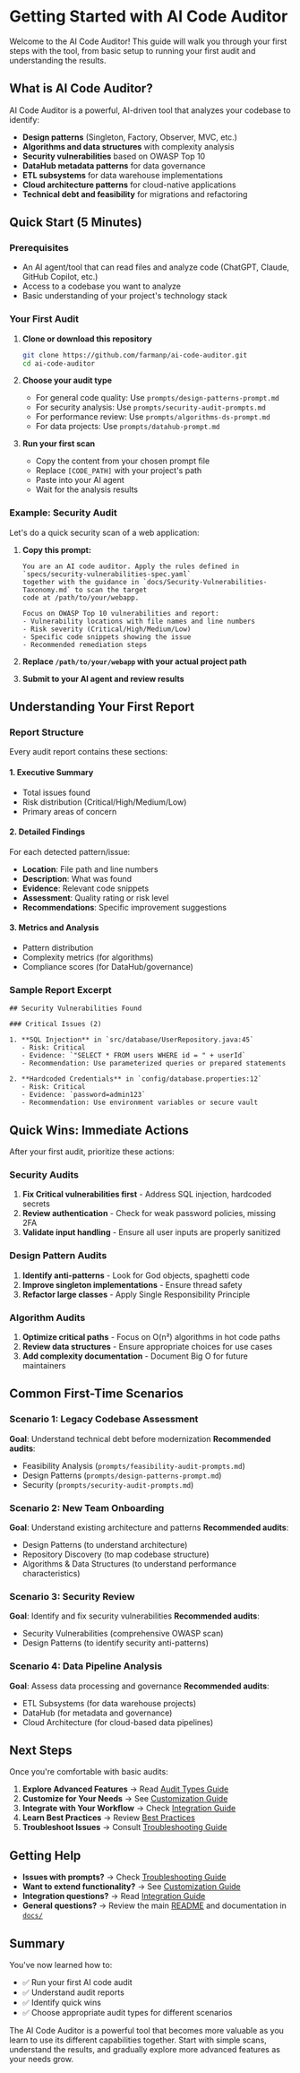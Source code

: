 # Getting Started with AI Code Auditor

Welcome to the AI Code Auditor! This guide will walk you through your first steps with the tool, from basic setup to running your first audit and understanding the results.

## What is AI Code Auditor?

AI Code Auditor is a powerful, AI-driven tool that analyzes your codebase to identify:
- **Design patterns** (Singleton, Factory, Observer, MVC, etc.)
- **Algorithms and data structures** with complexity analysis
- **Security vulnerabilities** based on OWASP Top 10
- **DataHub metadata patterns** for data governance
- **ETL subsystems** for data warehouse implementations
- **Cloud architecture patterns** for cloud-native applications
- **Technical debt and feasibility** for migrations and refactoring

## Quick Start (5 Minutes)

### Prerequisites
- An AI agent/tool that can read files and analyze code (ChatGPT, Claude, GitHub Copilot, etc.)
- Access to a codebase you want to analyze
- Basic understanding of your project's technology stack

### Your First Audit

1. **Clone or download this repository**
   ```bash
   git clone https://github.com/farmanp/ai-code-auditor.git
   cd ai-code-auditor
   ```

2. **Choose your audit type**
   - For general code quality: Use `prompts/design-patterns-prompt.md`
   - For security analysis: Use `prompts/security-audit-prompts.md`
   - For performance review: Use `prompts/algorithms-ds-prompt.md`
   - For data projects: Use `prompts/datahub-prompt.md`

3. **Run your first scan**
   - Copy the content from your chosen prompt file
   - Replace `[CODE_PATH]` with your project's path
   - Paste into your AI agent
   - Wait for the analysis results

### Example: Security Audit

Let's do a quick security scan of a web application:

1. **Copy this prompt:**
   ```text
   You are an AI code auditor. Apply the rules defined in `specs/security-vulnerabilities-spec.yaml` 
   together with the guidance in `docs/Security-Vulnerabilities-Taxonomy.md` to scan the target 
   code at /path/to/your/webapp.

   Focus on OWASP Top 10 vulnerabilities and report:
   - Vulnerability locations with file names and line numbers
   - Risk severity (Critical/High/Medium/Low)
   - Specific code snippets showing the issue
   - Recommended remediation steps
   ```

2. **Replace `/path/to/your/webapp` with your actual project path**

3. **Submit to your AI agent and review results**

## Understanding Your First Report

### Report Structure
Every audit report contains these sections:

#### 1. **Executive Summary**
- Total issues found
- Risk distribution (Critical/High/Medium/Low)
- Primary areas of concern

#### 2. **Detailed Findings**
For each detected pattern/issue:
- **Location**: File path and line numbers
- **Description**: What was found
- **Evidence**: Relevant code snippets
- **Assessment**: Quality rating or risk level
- **Recommendations**: Specific improvement suggestions

#### 3. **Metrics and Analysis**
- Pattern distribution
- Complexity metrics (for algorithms)
- Compliance scores (for DataHub/governance)

### Sample Report Excerpt
```
## Security Vulnerabilities Found

### Critical Issues (2)

1. **SQL Injection** in `src/database/UserRepository.java:45`
   - Risk: Critical
   - Evidence: `"SELECT * FROM users WHERE id = " + userId`
   - Recommendation: Use parameterized queries or prepared statements

2. **Hardcoded Credentials** in `config/database.properties:12`
   - Risk: Critical  
   - Evidence: `password=admin123`
   - Recommendation: Use environment variables or secure vault
```

## Quick Wins: Immediate Actions

After your first audit, prioritize these actions:

### Security Audits
1. **Fix Critical vulnerabilities first** - Address SQL injection, hardcoded secrets
2. **Review authentication** - Check for weak password policies, missing 2FA
3. **Validate input handling** - Ensure all user inputs are properly sanitized

### Design Pattern Audits  
1. **Identify anti-patterns** - Look for God objects, spaghetti code
2. **Improve singleton implementations** - Ensure thread safety
3. **Refactor large classes** - Apply Single Responsibility Principle

### Algorithm Audits
1. **Optimize critical paths** - Focus on O(n²) algorithms in hot code paths
2. **Review data structures** - Ensure appropriate choices for use cases
3. **Add complexity documentation** - Document Big O for future maintainers

## Common First-Time Scenarios

### Scenario 1: Legacy Codebase Assessment
**Goal**: Understand technical debt before modernization
**Recommended audits**: 
- Feasibility Analysis (`prompts/feasibility-audit-prompts.md`)
- Design Patterns (`prompts/design-patterns-prompt.md`)
- Security (`prompts/security-audit-prompts.md`)

### Scenario 2: New Team Onboarding
**Goal**: Understand existing architecture and patterns
**Recommended audits**:
- Design Patterns (to understand architecture)
- Repository Discovery (to map codebase structure)
- Algorithms & Data Structures (to understand performance characteristics)

### Scenario 3: Security Review
**Goal**: Identify and fix security vulnerabilities
**Recommended audits**:
- Security Vulnerabilities (comprehensive OWASP scan)
- Design Patterns (to identify security anti-patterns)

### Scenario 4: Data Pipeline Analysis
**Goal**: Assess data processing and governance
**Recommended audits**:
- ETL Subsystems (for data warehouse projects)
- DataHub (for metadata and governance)
- Cloud Architecture (for cloud-based data pipelines)

## Next Steps

Once you're comfortable with basic audits:

1. **Explore Advanced Features** → Read [Audit Types Guide](audit-types-guide.md)
2. **Customize for Your Needs** → See [Customization Guide](customization-guide.md)  
3. **Integrate with Your Workflow** → Check [Integration Guide](integration-guide.md)
4. **Learn Best Practices** → Review [Best Practices](best-practices.md)
5. **Troubleshoot Issues** → Consult [Troubleshooting Guide](troubleshooting.md)

## Getting Help

- **Issues with prompts?** → Check [Troubleshooting Guide](troubleshooting.md)
- **Want to extend functionality?** → See [Customization Guide](customization-guide.md)
- **Integration questions?** → Read [Integration Guide](integration-guide.md)
- **General questions?** → Review the main [README](../README.md) and documentation in [`docs/`](../docs/)

## Summary

You've now learned how to:
- ✅ Run your first AI code audit
- ✅ Understand audit reports  
- ✅ Identify quick wins
- ✅ Choose appropriate audit types for different scenarios

The AI Code Auditor is a powerful tool that becomes more valuable as you learn to use its different capabilities together. Start with simple scans, understand the results, and gradually explore more advanced features as your needs grow.